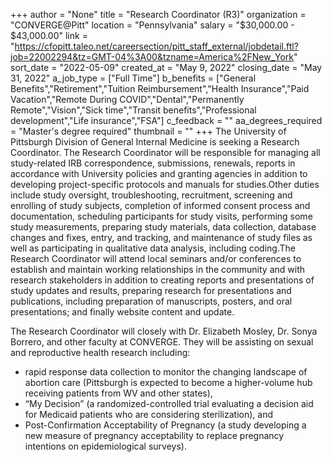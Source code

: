 +++
author = "None"
title = "Research Coordinator (R3)"
organization = "CONVERGE@Pitt"
location = "Pennsylvania"
salary = "$30,000.00 - $43,000.00"
link = "https://cfopitt.taleo.net/careersection/pitt_staff_external/jobdetail.ftl?job=22002294&tz=GMT-04%3A00&tzname=America%2FNew_York"
sort_date = "2022-05-09"
created_at = "May 9, 2022"
closing_date = "May 31, 2022"
a_job_type = ["Full Time"]
b_benefits = ["General Benefits","Retirement","Tuition Reimbursement","Health Insurance","Paid Vacation","Remote During COVID","Dental","Permanently Remote","Vision","Sick time","Transit benefits","Professional development","Life insurance","FSA"]
c_feedback = ""
aa_degrees_required = "Master's degree required"
thumbnail = ""
+++
The University of Pittsburgh Division of General Internal Medicine is seeking a Research Coordinator. The Research Coordinator will be responsible for managing all study-related IRB correspondence, submissions, renewals, reports in accordance with University policies and granting agencies in addition to developing project-specific protocols and manuals for studies.Other duties include study oversight, troubleshooting, recruitment, screening and enrolling of study subjects, completion of informed consent process and documentation, scheduling participants for study visits, performing some study measurements, preparing study materials, data collection, database changes and fixes, entry, and tracking, and maintenance of study files as well as participating in qualitative data analysis, including coding.The Research Coordinator will attend local seminars and/or conferences to establish and maintain working relationships in the community and with research stakeholders in addition to creating reports and presentations of study updates and results, preparing research for presentations and publications, including preparation of manuscripts, posters, and oral presentations; and finally website content and update.

The Research Coordinator will closely with Dr. Elizabeth Mosley, Dr. Sonya Borrero, and other faculty at CONVERGE. They will be assisting on sexual and reproductive health research including:

- rapid response data collection to monitor the changing landscape of abortion care (Pittsburgh is expected to become a higher-volume hub receiving patients from WV and other states),
- “My Decision” (a randomized-controlled trial evaluating a decision aid for Medicaid patients who are considering sterilization), and
- Post-Confirmation Acceptability of Pregnancy (a study developing a new measure of pregnancy acceptability to replace pregnancy intentions on epidemiological surveys).